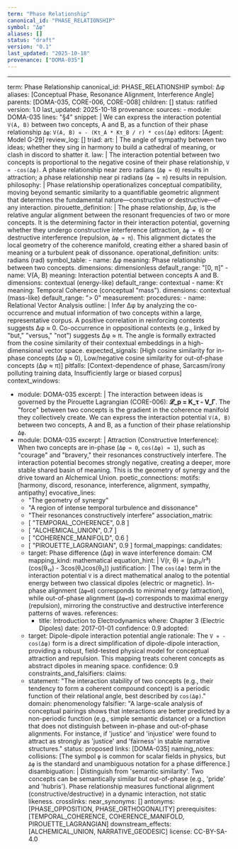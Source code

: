 ```yaml
---
term: "Phase Relationship"
canonical_id: "PHASE_RELATIONSHIP"
symbol: "Δφ"
aliases: []
status: "draft"
version: "0.1"
last_updated: "2025-10-18"
provenance: ["DOMA-035"]
---
```


---
term: Phase Relationship
canonical_id: PHASE_RELATIONSHIP
symbol: Δφ
aliases: [Conceptual Phase, Resonance Alignment, Interference Angle]
parents: [DOMA-035, CORE-006, CORE-008]
children: []
status: ratified
version: 1.0
last_updated: 2025-10-18
provenance:
  sources:
    - module: DOMA-035
      lines: "§4"
      snippet: |
        We can express the interaction potential `V(A, B)` between two concepts, A and B, as a function of their phase relationship `Δφ`:
        `V(A, B) ∝ - (Kτ_A * Kτ_B / r) * cos(Δφ)`
  editors: [Agent: Model G-29]
  review_log: []
triad:
  art: |
    The angle of sympathy between two ideas; whether they sing in harmony to build a cathedral of meaning, or clash in discord to shatter it.
  law: |
    The interaction potential between two concepts is proportional to the negative cosine of their phase relationship, `V ∝ -cos(Δφ)`. A phase relationship near zero radians (`Δφ ≈ 0`) results in attraction; a phase relationship near pi radians (`Δφ ≈ π`) results in repulsion.
  philosophy: |
    Phase relationship operationalizes conceptual compatibility, moving beyond semantic similarity to a quantifiable geometric alignment that determines the fundamental nature—constructive or destructive—of any interaction.
pirouette_definition: |
  The phase relationship, Δφ, is the relative angular alignment between the resonant frequencies of two or more concepts. It is the determining factor in their interaction potential, governing whether they undergo constructive interference (attraction, `Δφ ≈ 0`) or destructive interference (repulsion, `Δφ ≈ π`). This alignment dictates the local geometry of the coherence manifold, creating either a shared basin of meaning or a turbulent peak of dissonance.
operational_definition:
  units: radians (rad)
  symbol_table:
    - name: Δφ
      meaning: Phase relationship between two concepts.
      dimensions: dimensionless
      default_range: "[0, π]"
    - name: V(A, B)
      meaning: Interaction potential between concepts A and B.
      dimensions: contextual (energy-like)
      default_range: contextual
    - name: Kτ
      meaning: Temporal Coherence (conceptual "mass").
      dimensions: contextual (mass-like)
      default_range: "> 0"
  measurement:
    procedures:
      - name: Relational Vector Analysis
        outline: |
          Infer Δφ by analyzing the co-occurrence and mutual information of two concepts within a large, representative corpus. A positive correlation in reinforcing contexts suggests Δφ ≈ 0. Co-occurrence in oppositional contexts (e.g., linked by "but," "versus," "not") suggests Δφ ≈ π. The angle is formally extracted from the cosine similarity of their contextual embeddings in a high-dimensional vector space.
        expected_signals: [High cosine similarity for in-phase concepts (Δφ ≈ 0), Low/negative cosine similarity for out-of-phase concepts (Δφ ≈ π)]
        pitfalls: [Context-dependence of phase, Sarcasm/irony polluting training data, Insufficiently large or biased corpus]
context_windows:
  - module: DOMA-035
    excerpt: |
      The interaction between ideas is governed by the Pirouette Lagrangian (CORE-006): **𝓛_p = K_τ - V_Γ**. The "force" between two concepts is the gradient in the coherence manifold they collectively create. We can express the interaction potential `V(A, B)` between two concepts, A and B, as a function of their phase relationship `Δφ`.
  - module: DOMA-035
    excerpt: |
      Attraction (Constructive Interference): When two concepts are in-phase (`Δφ ≈ 0`, `cos(Δφ) ≈ 1`), such as "courage" and "bravery," their resonances constructively interfere. The interaction potential becomes strongly negative, creating a deeper, more stable shared basin of meaning. This is the geometry of synergy and the drive toward an Alchemical Union.
poetic_connections:
  motifs: [harmony, discord, resonance, interference, alignment, sympathy, antipathy]
  evocative_lines:
    - "The geometry of synergy"
    - "A region of intense temporal turbulence and dissonance"
    - "Their resonances constructively interfere"
  association_matrix:
    - [ "TEMPORAL_COHERENCE", 0.8 ]
    - [ "ALCHEMICAL_UNION", 0.7 ]
    - [ "COHERENCE_MANIFOLD", 0.6 ]
    - [ "PIROUETTE_LAGRANGIAN", 0.9 ]
formal_mappings:
  candidates:
    - target: Phase difference (Δφ) in wave interference
      domain: CM
      mapping_kind: mathematical
      equation_hint: |
        V(r, θ) ∝ (p₁p₂/r³) (cos(θ₁₂) - 3cos(θ₁)cos(θ₂))
      justification: |
        The `cos(Δφ)` term in the interaction potential `V` is a direct mathematical analog to the potential energy between two classical dipoles (electric or magnetic). In-phase alignment (`Δφ=0`) corresponds to minimal energy (attraction), while out-of-phase alignment (`Δφ=π`) corresponds to maximal energy (repulsion), mirroring the constructive and destructive interference patterns of waves.
      references:
        - title: Introduction to Electrodynamics
          where: Chapter 3 (Electric Dipoles)
          date: 2017-01-01
      confidence: 0.9
  adopted:
    - target: Dipole-dipole interaction potential angle
      rationale: The `V ∝ -cos(Δφ)` form is a direct simplification of dipole-dipole interaction, providing a robust, field-tested physical model for conceptual attraction and repulsion. This mapping treats coherent concepts as abstract dipoles in meaning space.
      confidence: 0.9
constraints_and_falsifiers:
  claims:
    - statement: "The interaction stability of two concepts (e.g., their tendency to form a coherent compound concept) is a periodic function of their relational angle, best described by `cos(Δφ)`."
      domain: phenomenology
      falsifier: "A large-scale analysis of conceptual pairings shows that interactions are better predicted by a non-periodic function (e.g., simple semantic distance) or a function that does not distinguish between in-phase and out-of-phase alignments. For instance, if 'justice' and 'injustice' were found to attract as strongly as 'justice' and 'fairness' in stable narrative structures."
      status: proposed
      links: [DOMA-035]
naming_notes:
  collisions: [The symbol `φ` is common for scalar fields in physics, but `Δφ` is the standard and unambiguous notation for a phase difference.]
  disambiguation: |
    Distinguish from 'semantic similarity'. Two concepts can be semantically similar but out-of-phase (e.g., 'pride' and 'hubris'). Phase relationship measures functional alignment (constructive/destructive) in a dynamic interaction, not static likeness.
crosslinks:
  near_synonyms: []
  antonyms: [PHASE_OPPOSITION, PHASE_ORTHOGONALITY]
  prerequisites: [TEMPORAL_COHERENCE, COHERENCE_MANIFOLD, PIROUETTE_LAGRANGIAN]
  downstream_effects: [ALCHEMICAL_UNION, NARRATIVE_GEODESIC]
license: CC-BY-SA-4.0